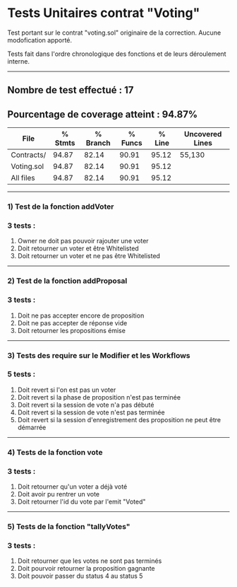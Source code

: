 # Tests Unitaires contrat "Voting"

Test portant sur le contrat "voting.sol" originaire de la correction. Aucune modofication apporté.

Tests fait dans l'ordre chronologique des fonctions et de leurs déroulement interne.
___

## Nombre de test effectué : 17

## Pourcentage de coverage atteint : 94.87%

| File | % Stmts | % Branch | % Funcs | % Line | Uncovered Lines |
| ----------- | ----------- | ----------- | ----------- | ----------- | ----------- |
| Contracts/ | 94.87| 82.14 | 90.91| 95.12| 55,130
Voting.sol | 94.87 | 82.14 | 90.91| 95.12| 
| All files | 94.87 | 82.14 | 90.91| 95.12| 
___

### 1) Test de la fonction addVoter


### 3 tests :

1. Owner ne doit pas pouvoir rajouter une voter
2. Doit retourner un voter et être Whitelisted
3. Doit retourner un voter et ne pas être Whitelisted

___

### 2) Test de la fonction addProposal

### 3 tests :

1. Doit ne pas accepter encore de proposition
2. Doit ne pas accepter de réponse vide
3. Doit retourner les propositions émise

___

### 3) Tests des require sur le Modifier et les Workflows

### 5 tests :

1. Doit revert si l'on est pas un voter
2. Doit revert si la phase de proposition n'est pas terminée 
3. Doit revert si la session de vote n'a pas débuté 
4. Doit revert si la session de vote n'est pas terminée
5. Doit revert si la session d'enregistrement des proposition ne peut être démarrée 
___

### 4) Tests de la fonction vote

### 3 tests :

1. Doit retourner qu'un voter a déjà voté
2. Doit avoir pu rentrer un vote 
3. Doit retourner l'id du vote par l'emit "Voted"

___

### 5) Tests de la fonction "tallyVotes"

### 3 tests :

1. Doit retourner que les votes ne sont pas terminés
2. Doit pourvoir retourner la proposition gagnante
3. Doit pouvoir passer du status 4 au status 5
